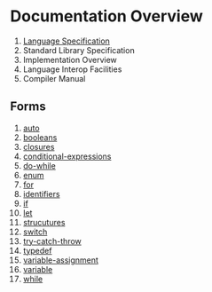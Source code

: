 # Documentation Overview

1. [Language Specification](specification.md)
2. Standard Library Specification
3. Implementation Overview
4. Language Interop Facilities
5. Compiler Manual

## Forms

1. [auto](forms/auto.md)
1. [booleans](forms/booleans.md)
1. [closures](forms/closures.md)
1. [conditional-expressions](forms/conditional-expressions.md)
1. [do-while](forms/do-while.md)
1. [enum](forms/enum.md)
1. [for](forms/for.md)
1. [identifiers](forms/identifiers.md)
1. [if](forms/if.md)
1. [let](forms/let.md)
1. [strucutures](forms/strucutures.md)
1. [switch](forms/switch.md)
1. [try-catch-throw](forms/try-catch-throw.md)
1. [typedef](forms/typedef.md)
1. [variable-assignment](forms/variable-assignment.md)
1. [variable](forms/variable.md)
1. [while](forms/while.md)

